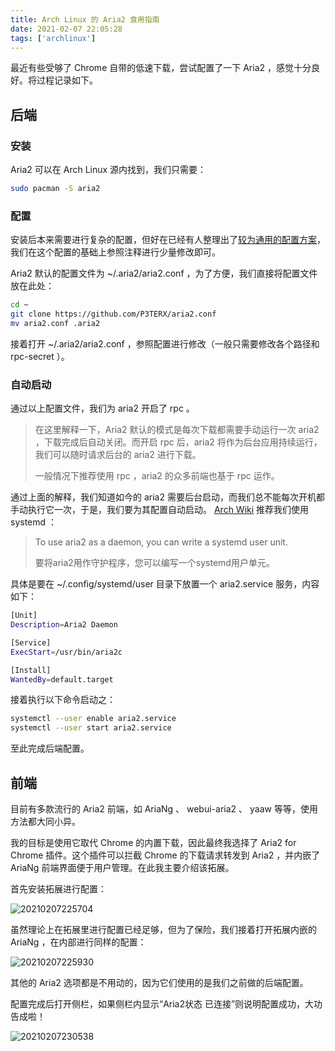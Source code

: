 ```yaml
---
title: Arch Linux 的 Aria2 食用指南
date: 2021-02-07 22:05:28
tags: ['archlinux']
---
```


最近有些受够了 Chrome 自带的低速下载，尝试配置了一下 Aria2 ，感觉十分良好。将过程记录如下。

<!--more-->

## 后端

### 安装
Aria2 可以在 Arch Linux 源内找到，我们只需要：

```bash
sudo pacman -S aria2
```

### 配置

安装后本来需要进行复杂的配置，但好在已经有人整理出了[较为通用的配置方案](https://github.com/P3TERX/aria2.conf)，我们在这个配置的基础上参照注释进行少量修改即可。

Aria2 默认的配置文件为 ~/.aria2/aria2.conf ，为了方便，我们直接将配置文件放在此处：

```bash
cd ~
git clone https://github.com/P3TERX/aria2.conf
mv aria2.conf .aria2
```

接着打开 ~/.aria2/aria2.conf ，参照配置进行修改（一般只需要修改各个路径和 rpc-secret ）。

### 自动启动

通过以上配置文件，我们为 aria2 开启了 rpc 。

> 在这里解释一下，Aria2 默认的模式是每次下载都需要手动运行一次 aria2 ，下载完成后自动关闭。而开启 rpc 后，aria2 将作为后台应用持续运行，我们可以随时请求后台的 aria2 进行下载。
> 
> 一般情况下推荐使用 rpc ，aria2 的众多前端也基于 rpc 运作。

通过上面的解释，我们知道如今的 aria2 需要后台启动，而我们总不能每次开机都手动执行它一次，于是，我们要为其配置自动启动。 [Arch Wiki](https://wiki.archlinux.org/index.php/aria2) 推荐我们使用 systemd ：

> To use aria2 as a daemon, you can write a systemd user unit.
>
> 要将aria2用作守护程序，您可以编写一个systemd用户单元。

具体是要在 ~/.config/systemd/user 目录下放置一个 aria2.service 服务，内容如下：

```bash
[Unit]
Description=Aria2 Daemon

[Service]
ExecStart=/usr/bin/aria2c

[Install]
WantedBy=default.target
```

接着执行以下命令启动之：

```bash
systemctl --user enable aria2.service
systemctl --user start aria2.service
```

至此完成后端配置。

## 前端

目前有多款流行的 Aria2 前端，如 AriaNg 、 webui-aria2 、 yaaw 等等，使用方法都大同小异。

我的目标是使用它取代 Chrome 的内置下载，因此最终我选择了 Aria2 for Chrome 插件。这个插件可以拦截 Chrome 的下载请求转发到 Aria2 ，并内嵌了 AriaNg 前端界面便于用户管理。在此我主要介绍该拓展。

首先安装拓展进行配置：

![20210207225704](https://rmt.dogedoge.com/fetch/allwens-work/storage/20210207225704.png)

虽然理论上在拓展里进行配置已经足够，但为了保险，我们接着打开拓展内嵌的 AriaNg ，在内部进行同样的配置：

![20210207225930](https://rmt.dogedoge.com/fetch/allwens-work/storage/20210207225930.png)

其他的 Aria2 选项都是不用动的，因为它们使用的是我们之前做的后端配置。

配置完成后打开侧栏，如果侧栏内显示“Aria2状态 已连接”则说明配置成功，大功告成啦！

![20210207230538](https://rmt.dogedoge.com/fetch/allwens-work/storage/20210207230538.png)